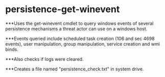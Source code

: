 # persistence-get-winevent
***Uses the get-winevent cmdlet to query windows events of several persistence mechanisms a threat actor can use on a windows host.

***Events queried include scheduled task creation (106 and sec 4698 events), user manipulation, group manipulation, service creation and wmi binds.

***Also checks if logs were cleared.

***Creates a file named "persistence_check.txt" in system drive.
